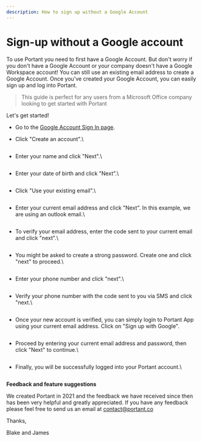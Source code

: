 ```yaml
---
description: How to sign up without a Google Account
---
```


# Sign-up without a Google account

To use Portant you need to first have a Google Account. But don't worry if you don't have a Google Account or your company doesn't have a Google Workspace account! You can still use an existing email address to create a Google Account. Once you've created your Google Account, you can easily sign up and log into Portant.

> This guide is perfect for any users from a Microsoft Office company looking to get started with Portant

Let's get started!

* Go to the [Google Account Sign In page](https://accounts.google.com/signin).
*   Click "Create an account".\


    <figure><img src="https://lh7-us.googleusercontent.com/GnteP3ts2dsNbBgdjjoMNVfqBCw5pKz0Q7lpnOxgESaJwpEUDCzhYl92g-0htSc_CFb_JnbVrnqYZwdbSod_DE61BzQFI5PCJO3q0GBoEyZzpmJzTmnyswzmW3dRwNBCr8MNPDEggUqJq8qw2HAkPW4" alt=""><figcaption></figcaption></figure>
*   Enter your name and click "Next".\


    <figure><img src="https://lh7-us.googleusercontent.com/vjayyvRAQ_gh6O_u2jJj0zS520XiyT1EoRxcHSe4rgMDCN8GHdEQXkGwV7X6bR8lQ6FLBLaLOz3f03w_2o8AQWZfmlO0LcF3n3pFN2N6VC4HyzT601ize7NqQhI1EcKLjq479NdTU5DWLRIJR_N7erg" alt=""><figcaption></figcaption></figure>
*   Enter your date of birth and click "Next".\


    <figure><img src="https://lh7-us.googleusercontent.com/3Gzqw2ps2AfT-gO_0PrXFy9AIIEpiDzkLDk2JtAs-Ycg9M8FlSLza62uiUgqjc9gDSeJBigHbmLoptQO3IusuuYAXUujOtDZBnrQHsQ889_q6fWkjtimHeY0S4XXHGzNCzxER3FwWxSaqoXmvNIwRDo" alt=""><figcaption></figcaption></figure>
*   Click "Use your existing email".\


    <figure><img src="https://lh7-us.googleusercontent.com/EcAXlig7sZLE6P3uTi_mYC6ptXDWpgOlr9Sj9lkYd6hNC3OUVbGS3NuzQnsRM_qWk6B0CZhlcHOc-NeTI71N0OKGLr9bbRP44nrKBoAddtPuOFryj4Dl69RII3n00CttIlLSMrjoNazYr1wOKDVKlOY" alt=""><figcaption></figcaption></figure>
*   Enter your current email address and click "Next". In this example, we are using an outlook email.\


    <figure><img src="https://lh7-us.googleusercontent.com/yIZ_so0-_s-uu0lJ1OJM9I360vD2VZbEu-glL1IZl69A9LLGSMCTX6HDY2U0KY6iv0kXkb7NfVbE1TovDLurodKUwyNk3h0dkJ0ZzKYcRNZZAdrjLSCgzMDRbBET41YQCsOeJYYclkw0cXxWl4iBhXU" alt=""><figcaption></figcaption></figure>
*   To verify your email address, enter the code sent to your current email and click "next".\


    <figure><img src="https://lh7-us.googleusercontent.com/xhG2ci9EzH3BHrW7M4uhLukdU-6b8S4trzdyGTIEfIL_hQfzahfmpFpMcUjA_rSMsvfRKJCEN7Bgi9cwOi1nbBT4DpmjITBbj6NK9Mw9tIHRFE3ZqnvpeGnZfl65L-WqSRYEr1O0xyKIlZhgNOQUJF4" alt=""><figcaption></figcaption></figure>
*   You might be asked to create a strong password. Create one and click "next" to proceed.\


    <figure><img src="https://lh7-us.googleusercontent.com/fB2x-qkZ1HyL7gPypE3S2DLKbDi4KJQbPV_MaFWPrYH8s-64hJHWse-202pp1l_JMhCRSXH84O_Rg-511UmFpoOttiXyuBbeIXQQ6SDWUULOAtJodI5-XnkLpbOE9dNETlmKJc2INQoFWRSkD68B12E" alt=""><figcaption></figcaption></figure>
*   Enter your phone number and click "next".\


    <figure><img src="https://lh7-us.googleusercontent.com/mvXAuOiJx9suV7yTKFxf4jqzkD9LmHfjSymSWWOcpViQDtIaFB0Gopziso5tptPFMY-R571JpiwDJBA5pDFr1BhWs_1XnI1gYlduy5EeJOH3iULdfNKU4maDFg09QUBP_g8_DgIO_D_tVkuuq-i4r6g" alt=""><figcaption></figcaption></figure>
*   Verify your phone number with the code sent to you via SMS and click "next.\


    <figure><img src="https://lh7-us.googleusercontent.com/73HCRCQmAIypFGpQ0pRPKezOY6bNjPJzAN1gtlIh4tw66NpcsYuFy_eluNpBAlrohjrzhqApQIiTQvT3M_GsDyQ2THb6DJYiMOybgVY_wRAPJ19G_Z2C22IqkSdg3G5jizGERgt6zdQZd7ISkmaohQs" alt=""><figcaption></figcaption></figure>
*   Once your new account is verified, you can simply login to Portant App using your current email address. Click on "Sign up with Google".

    <figure><img src="https://lh7-us.googleusercontent.com/8ewLUS7zaQmo8RyoZwEmn4BWtEymvnce27Ar1Z-ChtWjgOX82W8rUIefp8Lvg9eQBbIQbmZXBzQX4Pf3YpwLW_Wyy_yaDrSxOUMZz_StTg_P-FHn2PbECosHS20VJp4ZVy_LH3rLAnAaWuI2OpHK6GY" alt=""><figcaption></figcaption></figure>
*   Proceed by entering your current email address and password, then click "Next" to continue.\


    <figure><img src="https://lh7-us.googleusercontent.com/RM0Mej-ZD0uM9CVHDP1Q7e62BEqMXSoIdCErTToxSkG89LeuR1Gcy1dRoHvbgvV3ucLpBGKcezfleUWBxVXnWSiZit0Cp4LDk8-IrK3OXCmr5iSZ1V_TAUuhfWGvGB3o7xHnefenkPPu_htMWgSQ-_E" alt=""><figcaption></figcaption></figure>
*   Finally, you will be successfully logged into your Portant account.\


    <figure><img src="https://lh7-us.googleusercontent.com/glbtEMlVyhW7nqtnvdBwIcDWuixxc2SvGikAPPm7UvFRppB0FUIExZn7Yp41zBZBRlfiZLAEfeHWVG5dPdQcnUhwYc2Fu0NaPA0j8q_E3eWHOfnCtuLr31DRVlhMk2Y9MVpOvASzJUnp2FDKkHeLiBg" alt=""><figcaption></figcaption></figure>

**Feedback and feature suggestions**

We created Portant in 2021 and the feedback we have received since then has been very helpful and greatly appreciated. If you have any feedback please feel free to send us an email at contact@portant.co

Thanks,

Blake and James
